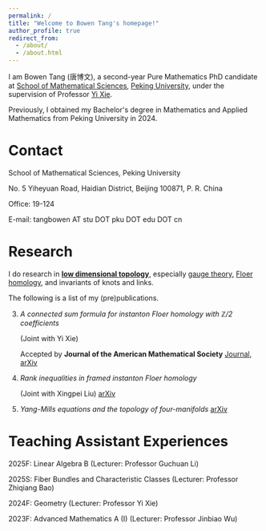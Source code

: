 ```yaml
---
permalink: /
title: "Welcome to Bowen Tang's homepage!"
author_profile: true
redirect_from: 
  - /about/
  - /about.html
---
```


I am Bowen Tang (唐博文), a second-year Pure Mathematics PhD candidate at [School of Mathematical Sciences](https://www.math.pku.edu.cn/), [Peking University](https://www.pku.edu.cn), under the supervision of Professor [Yi Xie](https://bicmr.pku.edu.cn/content/lists/11_catid74_zmx.html). 

Previously, I obtained my Bachelor's degree in Mathematics and Applied Mathematics from Peking University in 2024.

Contact
======
School of Mathematical Sciences, Peking University

No. 5 Yiheyuan Road, Haidian District, Beijing 100871, P. R. China

Office: 19-124

E-mail: tangbowen AT stu DOT pku DOT edu DOT cn

Research
======
I do research in [<strong>low dimensional topology</strong>](https://en.wikipedia.org/wiki/Low-dimensional_topology), especially [gauge theory](https://en.wikipedia.org/wiki/Gauge_theory_(mathematics)), [Floer homology](https://en.wikipedia.org/wiki/Floer_homology), and invariants of knots and links.

The following is a list of my (pre)publications. 

3. _A connected sum formula for instanton Floer homology with $\mathbb{Z}/2$ coefficients_

   (Joint with Yi Xie)

   Accepted by __Journal of the American Mathematical Society__ [Journal](https://arxiv.org/search/math), [arXiv](https://arxiv.org/search/math)

2. _Rank inequalities in framed instanton Floer homology_

   (Joint with Xingpei Liu) [arXiv](https://arxiv.org/search/math)

1. _Yang-Mills equations and the topology of four-manifolds_ [arXiv](https://arxiv.org/search/math)


Teaching Assistant Experiences
======
2025F: Linear Algebra B (Lecturer: Professor Guchuan Li)

2025S: Fiber Bundles and Characteristic Classes (Lecturer: Professor Zhiqiang Bao)

2024F: Geometry (Lecturer: Professor Yi Xie)

2023F: Advanced Mathematics A (I) (Lecturer: Professor Jinbiao Wu)
